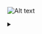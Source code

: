![Alt text](https://g.gravizo.com/source/custom_mark10?https://raw.githubusercontent.com/thejhead/graphviz-fsm-test/main/README.md)

<details> 
<summary></summary>
custom_mark10
    digraph {
        rankdir=LR;
        pad=".25"
        nodesep="1"
        ranksep="1"
        CONNECT
        OPENSENT
        ACTIVE
        OPENCONFIRM
        IDLE
        CONNECT_END [label="CONNECT"]
        { rank=same OPENSENT, ACTIVE, OPENCONFIRM, IDLE, CONNECT_END}
        node [shape=record]
        TRANSITIONS [label="<t0>BGPOpen_with_DelayOpenTimer_Running|<t1>DelayOpenTimer_Expires|<t2>TcpConnectionFails|<t3>Tcp_CR_Acked|<t4>TcpConnectionConfirmed|<t5>NotifMsgVerErr"]
        IDLE_TRANSITIONS [label="<t0>ManualStop|<t1>BGPHeaderErr|<t2>BGPOpenMsgErr|<t3>AutomaticStop|<t4>HoldTimer_Expires|<t5>KeepaliveTimer_Expires|<t6>IdleHoldTimer_Expires|<t7>BGPOpen|<t8>OpenCollisionDump|<t9>NotifMsgVerErr|<t10>NotifMsg|<t11>KeepAliveMsg|<t12>UpdateMsg|<t13>UpdateMsgErr"]
        CONNECT_TRANSITIONS [label="<t0>ConnectRetryTimer_Expires|<t1>TcpConnection_Valid|<t3>Tcp_CR_Invalid"]
        {rank=same TRANSITIONS IDLE_TRANSITIONS CONNECT_TRANSITIONS}
        node [shape=record]
        DELAY_OPEN_TIMER_ACTIONS [label="<a0>DelayOpenTimer(RUNNING)|<a1>DelayOpenTimer(NOT RUNNING)"]
        DELAY_OPEN_ACTIONS [label="<a0>DelayOpen(TRUE)|<a1>DelayOpen(FALSE)"]
        CONNECT -> TRANSITIONS:t0 [arrowhead=none]
        TRANSITIONS:t0 -> OPENSENT
        CONNECT -> TRANSITIONS:t1 [arrowhead=none]
        TRANSITIONS:t1 -> OPENCONFIRM
        CONNECT -> TRANSITIONS:t2 [arrowhead=none]
        TRANSITIONS:t2 -> DELAY_OPEN_TIMER_ACTIONS:a0 [arrowhead=none]
        TRANSITIONS:t2 -> DELAY_OPEN_TIMER_ACTIONS:a1 [arrowhead=none]
        DELAY_OPEN_TIMER_ACTIONS:a0 -> ACTIVE
        DELAY_OPEN_TIMER_ACTIONS:a1 -> IDLE
        CONNECT -> TRANSITIONS:t3 [arrowhead=none]
        CONNECT -> TRANSITIONS:t4 [arrowhead=none]
        TRANSITIONS:t3 -> DELAY_OPEN_ACTIONS:a1[arrowhead=none]
        TRANSITIONS:t4 -> DELAY_OPEN_ACTIONS:a1[arrowhead=none]
        DELAY_OPEN_ACTIONS:a1 -> OPENSENT
        CONNECT -> TRANSITIONS:t5 [arrowhead=none]
        TRANSITIONS:t5 -> DELAY_OPEN_TIMER_ACTIONS:a0 [arrowhead=none]
        TRANSITIONS:t5 -> DELAY_OPEN_TIMER_ACTIONS:a1 [arrowhead=none]
        DELAY_OPEN_TIMER_ACTIONS:a0 -> IDLE
        DELAY_OPEN_TIMER_ACTIONS:a1 -> IDLE
        CONNECT -> IDLE_TRANSITIONS [arrowhead=none]
        IDLE_TRANSITIONS -> IDLE
        CONNECT -> TRANSITIONS:t4 [arrowhead=none]
        TRANSITIONS:t4 -> DELAY_OPEN_ACTIONS:a0[arrowhead=none]
        DELAY_OPEN_ACTIONS:a0 -> CONNECT_END
        CONNECT -> TRANSITIONS:t3 [arrowhead=none]
        TRANSITIONS:t3 -> DELAY_OPEN_ACTIONS:a0[arrowhead=none]
        DELAY_OPEN_ACTIONS:a0 -> CONNECT_END
        CONNECT -> CONNECT_TRANSITIONS:t0 [arrowhead=none]
        CONNECT_TRANSITIONS:t0 -> CONNECT_END
        CONNECT -> CONNECT_TRANSITIONS:t1 [arrowhead=none]
        CONNECT_TRANSITIONS:t1 -> CONNECT_END
        CONNECT -> CONNECT_TRANSITIONS:t2 [arrowhead=none]
        CONNECT_TRANSITIONS:t2 -> CONNECT_END
    }
custom_mark10
</details>
